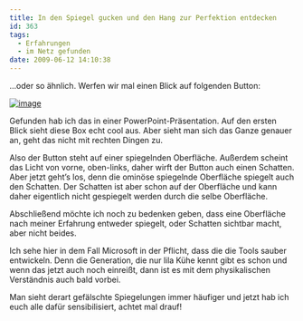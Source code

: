 ```yaml
---
title: In den Spiegel gucken und den Hang zur Perfektion entdecken
id: 363
tags:
  - Erfahrungen
  - im Netz gefunden
date: 2009-06-12 14:10:38
---
```


…oder so ähnlich. Werfen wir mal einen Blick auf folgenden Button:

[![image](https://az275061.vo.msecnd.net/blogmedia/2009/06/image-thumb7.png "image")](https://az275061.vo.msecnd.net/blogmedia/2009/06/image20.png) 

Gefunden hab ich das in einer PowerPoint-Präsentation. Auf den ersten Blick sieht diese Box echt cool aus. Aber sieht man sich das Ganze genauer an, geht das nicht mit rechten Dingen zu.

Also der Button steht auf einer spiegelnden Oberfläche. Außerdem scheint das Licht von vorne, oben-links, daher wirft der Button auch einen Schatten. Aber jetzt geht’s los, denn die ominöse spiegelnde Oberfläche spiegelt auch den Schatten. Der Schatten ist aber schon auf der Oberfläche und kann daher eigentlich nicht gespiegelt werden durch die selbe Oberfläche.

Abschließend möchte ich noch zu bedenken geben, dass eine Oberfläche nach meiner Erfahrung entweder spiegelt, oder Schatten sichtbar macht, aber nicht beides.

Ich sehe hier in dem Fall Microsoft in der Pflicht, dass die die Tools sauber entwickeln. Denn die Generation, die nur lila Kühe kennt gibt es schon und wenn das jetzt auch noch einreißt, dann ist es mit dem physikalischen Verständnis auch bald vorbei.

Man sieht derart gefälschte Spiegelungen immer häufiger und jetzt hab ich euch alle dafür sensibilisiert, achtet mal drauf!